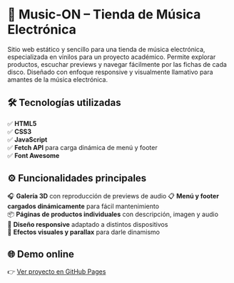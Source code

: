 # 🎵 Music-ON – Tienda de Música Electrónica

Sitio web estático y sencillo para una tienda de música electrónica, especializada en vinilos para un proyecto académico. Permite explorar productos, escuchar previews y navegar fácilmente por las fichas de cada disco. Diseñado con enfoque responsive y visualmente llamativo para amantes de la música electrónica.

## 🛠️ Tecnologías utilizadas

✅ **HTML5**  
✅ **CSS3**  
✅ **JavaScript**  
✅ **Fetch API** para carga dinámica de menú y footer  
✅ **Font Awesome**

## ⚙️ Funcionalidades principales

🎧 **Galería 3D** con reproducción de previews de audio
📋 **Menú y footer cargados dinámicamente** para fácil mantenimiento  
📦 **Páginas de productos individuales** con descripción, imagen y audio  
📱 **Diseño responsive** adaptado a distintos dispositivos  
🎨 **Efectos visuales y parallax** para darle dinamismo

## 🌐 Demo online

👉 [Ver proyecto en GitHub Pages](https://santi-ca-dev.github.io/tienda-musica/)
